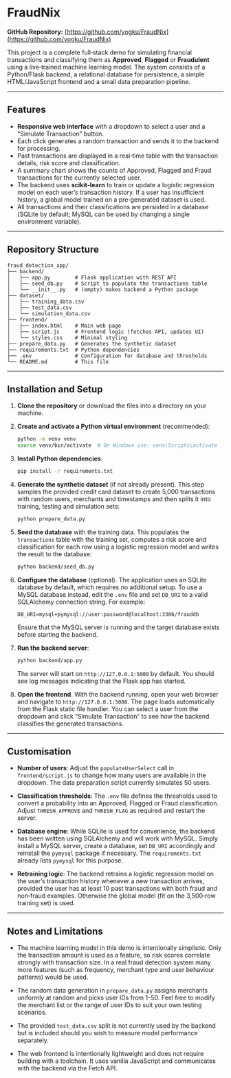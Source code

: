 

# FraudNix

**GitHub Repository:** [https://github.com/yogku/FraudNix](https://github.com/yogku/FraudNix)

This project is a complete full‑stack demo for simulating financial transactions and classifying them as **Approved**, **Flagged** or **Fraudulent** using a live‑trained machine learning model. The system consists of a Python/Flask backend, a relational database for persistence, a simple HTML/JavaScript frontend and a small data preparation pipeline.

-----

## Features

  * **Responsive web interface** with a dropdown to select a user and a “Simulate Transaction” button.
  * Each click generates a random transaction and sends it to the backend for processing.
  * Past transactions are displayed in a real‑time table with the transaction details, risk score and classification.
  * A summary chart shows the counts of Approved, Flagged and Fraud transactions for the currently selected user.
  * The backend uses **scikit‑learn** to train or update a logistic regression model on each user’s transaction history. If a user has insufficient history, a global model trained on a pre‑generated dataset is used.
  * All transactions and their classifications are persisted in a database (SQLite by default; MySQL can be used by changing a single environment variable).

-----

## Repository Structure

```
fraud_detection_app/
├── backend/
│   ├── app.py        # Flask application with REST API
│   ├── seed_db.py    # Script to populate the transactions table
│   └── __init__.py   # (empty) makes backend a Python package
├── dataset/
│   ├── training_data.csv
│   ├── test_data.csv
│   └── simulation_data.csv
├── frontend/
│   ├── index.html    # Main web page
│   ├── script.js     # Frontend logic (fetches API, updates UI)
│   └── styles.css    # Minimal styling
├── prepare_data.py   # Generates the synthetic dataset
├── requirements.txt  # Python dependencies
├── .env              # Configuration for database and thresholds
└── README.md         # This file
```

-----

## Installation and Setup

1.  **Clone the repository** or download the files into a directory on your machine.

2.  **Create and activate a Python virtual environment** (recommended):

    ```bash
    python -m venv venv
    source venv/bin/activate  # On Windows use: venv\Scripts\activate
    ```

3.  **Install Python dependencies**:

    ```bash
    pip install -r requirements.txt
    ```

4.  **Generate the synthetic dataset** (if not already present). This step samples the provided credit card dataset to create 5,000 transactions with random users, merchants and timestamps and then splits it into training, testing and simulation sets:

    ```bash
    python prepare_data.py
    ```

5.  **Seed the database** with the training data. This populates the `transactions` table with the training set, computes a risk score and classification for each row using a logistic regression model and writes the result to the database:

    ```bash
    python backend/seed_db.py
    ```

6.  **Configure the database** (optional). The application uses an SQLite database by default, which requires no additional setup. To use a MySQL database instead, edit the `.env` file and set `DB_URI` to a valid SQLAlchemy connection string. For example:

    ```env
    DB_URI=mysql+pymysql://user:password@localhost:3306/frauddb
    ```

    Ensure that the MySQL server is running and the target database exists before starting the backend.

7.  **Run the backend server**:

    ```bash
    python backend/app.py
    ```

    The server will start on `http://127.0.0.1:5000` by default. You should see log messages indicating that the Flask app has started.

8.  **Open the frontend**. With the backend running, open your web browser and navigate to `http://127.0.0.1:5000`. The page loads automatically from the Flask static file handler. You can select a user from the dropdown and click “Simulate Transaction” to see how the backend classifies the generated transactions.

-----

## Customisation

  * **Number of users**: Adjust the `populateUserSelect` call in `frontend/script.js` to change how many users are available in the dropdown. The data preparation script currently simulates 50 users.

  * **Classification thresholds**: The `.env` file defines the thresholds used to convert a probability into an Approved, Flagged or Fraud classification. Adjust `THRESH_APPROVE` and `THRESH_FLAG` as required and restart the server.

  * **Database engine**: While SQLite is used for convenience, the backend has been written using SQLAlchemy and will work with MySQL. Simply install a MySQL server, create a database, set `DB_URI` accordingly and reinstall the `pymysql` package if necessary. The `requirements.txt` already lists `pymysql` for this purpose.

  * **Retraining logic**: The backend retrains a logistic regression model on the user’s transaction history whenever a new transaction arrives, provided the user has at least 10 past transactions with both fraud and non‑fraud examples. Otherwise the global model (fit on the 3,500‑row training set) is used.

-----

## Notes and Limitations

  * The machine learning model in this demo is intentionally simplistic. Only the transaction amount is used as a feature, so risk scores correlate strongly with transaction size. In a real fraud detection system many more features (such as frequency, merchant type and user behaviour patterns) would be used.

  * The random data generation in `prepare_data.py` assigns merchants uniformly at random and picks user IDs from 1–50. Feel free to modify the merchant list or the range of user IDs to suit your own testing scenarios.

  * The provided `test_data.csv` split is not currently used by the backend but is included should you wish to measure model performance separately.

  * The web frontend is intentionally lightweight and does not require building with a toolchain. It uses vanilla JavaScript and communicates with the backend via the Fetch API.